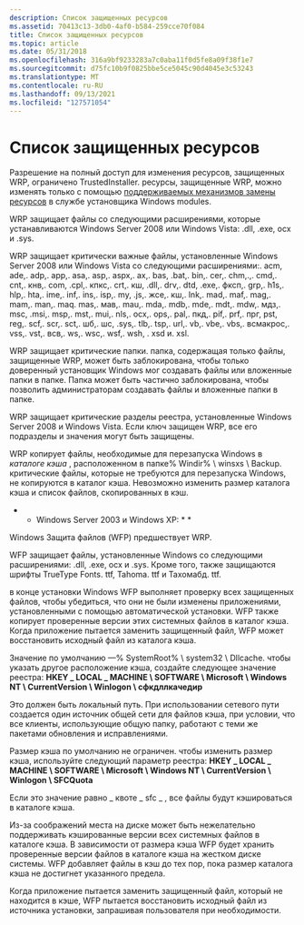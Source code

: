 ```yaml
---
description: Список защищенных ресурсов
ms.assetid: 70413c13-3db0-4af0-b584-259cce70f084
title: Список защищенных ресурсов
ms.topic: article
ms.date: 05/31/2018
ms.openlocfilehash: 316a9bf9233283a7c0aba11f0d5fe8a09f38f1e7
ms.sourcegitcommit: d75fc10b9f0825bbe5ce5045c90d4045e3c53243
ms.translationtype: MT
ms.contentlocale: ru-RU
ms.lasthandoff: 09/13/2021
ms.locfileid: "127571054"
---
```

# <a name="protected-resource-list"></a>Список защищенных ресурсов

Разрешение на полный доступ для изменения ресурсов, защищенных WRP, ограничено TrustedInstaller. ресурсы, защищенные WRP, можно изменять только с помощью [поддерживаемых механизмов замены ресурсов](supported-file-replacement-mechanisms.md) в службе установщика Windows modules.

WRP защищает файлы со следующими расширениями, которые устанавливаются Windows Server 2008 или Windows Vista: .dll, .exe, ocx и .sys.

WRP защищает критически важные файлы, установленные Windows Server 2008 или Windows Vista со следующими расширениями:. acm, ade,. adp,. app,. asa,. asp,. aspx,. ax,. bas, .bat,. bin,. cer,. chm,.,. cmd,. cnt,. кнв,. com, .cpl,. кпкс,. crt,. кш, .dll,. drv,. dtd, .exe,. фксп,. grp,. h1s,. hlp,. hta,. ime,. inf,. ins,. isp,. my, .js,. жсе,. кш,. lnk,. mad,. maf,. mag,. mam,. man,. maq. mas,. мав,. mau,. mda,. mdb,. mde,. mdt,. mdw,. мдз,. msc, .msi,. msp,. mst,. mui,. nls,. ocx,. ops,. pal,. пкд,. pif,. prf,. прг, pst, reg,. scf,. scr,. sct,. шб,. шс, .sys,. tlb,. tsp,. url,. vb,. vbe,. vbs,. всмакрос,. vss,. vst,. всв,. ws,. wsc,. wsf,. wsh,  . xsd и. xsl.

WRP защищает критические папки. папка, содержащая только файлы, защищенные WRP, может быть заблокирована, чтобы только доверенный установщик Windows мог создавать файлы или вложенные папки в папке. Папка может быть частично заблокирована, чтобы позволить администраторам создавать файлы и вложенные папки в папке.

WRP защищает критические разделы реестра, установленные Windows Server 2008 и Windows Vista. Если ключ защищен WRP, все его подразделы и значения могут быть защищены.

WRP копирует файлы, необходимые для перезапуска Windows в *каталоге кэша* , расположенном в папке% Windir% \\ winsxs \\ Backup. критические файлы, которые не требуются для перезапуска Windows, не копируются в каталог кэша. Невозможно изменить размер каталога кэша и список файлов, скопированных в кэш.

* * Windows Server 2003 и Windows XP: * *

Windows Защита файлов (WFP) предшествует WRP.

WFP защищает файлы, установленные Windows со следующими расширениями: .dll, .exe, ocx и .sys. Кроме того, также защищаются шрифты TrueType Fonts. ttf, Tahoma. ttf и Тахомабд. ttf.

в конце установки Windows WFP выполняет проверку всех защищенных файлов, чтобы убедиться, что они не были изменены приложениями, установленными с помощью автоматической установки. WFP также копирует проверенные версии этих системных файлов в каталог кэша. Когда приложение пытается заменить защищенный файл, WFP может восстановить исходный файл из каталога кэша.

Значение по умолчанию —% SystemRoot% \\ system32 \\ Dllcache. чтобы указать другое расположение кэша, создайте следующее значение реестра: **HKEY \_ LOCAL \_ MACHINE \\ SOFTWARE \\ Microsoft \\ Windows NT \\ CurrentVersion \\ Winlogon \\ сфкдллкачедир**

Это должен быть локальный путь. При использовании сетевого пути создается один источник общей сети для файлов кэша, при условии, что все клиенты, использующие общую папку, работают с теми же пакетами обновления и исправлениями.

Размер кэша по умолчанию не ограничен. чтобы изменить размер кэша, используйте следующий параметр реестра: **HKEY \_ LOCAL \_ MACHINE \\ SOFTWARE \\ Microsoft \\ Windows NT \\ CurrentVersion \\ Winlogon \\ SFCQuota**

Если это значение равно \_ квоте \_ sfc \_ , все файлы будут кэшироваться в каталоге кэша.

Из-за соображений места на диске может быть нежелательно поддерживать кэшированные версии всех системных файлов в каталоге кэша. В зависимости от размера кэша WFP будет хранить проверенные версии файлов в каталоге кэша на жестком диске системы. WFP добавляет файлы в кэш до тех пор, пока размер каталога кэша не достигнет указанного предела.

Когда приложение пытается заменить защищенный файл, который не находится в кэше, WFP пытается восстановить исходный файл из источника установки, запрашивая пользователя при необходимости.

 

 



